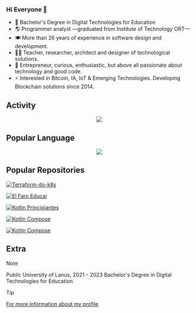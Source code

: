 ### Hi Everyone 👋

- 🏫 Bachelor's Degree in Digital Technologies for Education
- 🌎 Programmer analyst —graduated from Institute of Technology ORT— 
- 🍽️ More than 26 years of experience in software design and development. 
- 🧔‍♂️ Teacher, researcher, architect and designer of technological solutions.
- 🚀 Entrepreneur, curious, enthusiastic, but above all passionate about technology and good code.
- ⚡ Interested in Bitcoin, IA, IoT & Emerging Technologies. Developing Blockchain solutions since 2014.

## Activity

<div align="center">
    <picture>
    <source
        srcset="https://github-readme-stats-seven-alpha-59.vercel.app/api?username=dibuyo&show_icons=true&show=reviews,discussions_started,discussions_answered,prs_merged,prs_merged_percentage&include_all_commits=true&theme=cobalt"
        media="(prefers-color-scheme: dark)"
    />
    <source
        srcset="https://github-readme-stats-seven-alpha-59.vercel.app/api?username=dibuyo&show_icons=true&show=reviews,discussions_started,discussions_answered,prs_merged,prs_merged_percentage&include_all_commits=true&theme=catppuccin_latte"
        media="(prefers-color-scheme: light), (prefers-color-scheme: no-preference)"
    />
    <img src="https://github-readme-stats-seven-alpha-59.vercel.app/api?username=dibuyo&show_icons=true&show=reviews,discussions_started,discussions_answered,prs_merged,prs_merged_percentage&include_all_commits=true" />
    </picture>
</div>

## Popular Language

<div align="center">
    <picture>
    <source
        srcset="https://github-readme-stats-seven-alpha-59.vercel.app/api/top-langs?username=dibuyo&size_weight=0.5&count_weight=0.5&hide=html,css&layout=compact&theme=cobalt"
        media="(prefers-color-scheme: dark)"
    />
    <source
        srcset="https://github-readme-stats-seven-alpha-59.vercel.app/api/top-langs?username=dibuyo&size_weight=0.5&count_weight=0.5&hide=html,css&layout=compact&theme=catppuccin_latte"
        media="(prefers-color-scheme: light), (prefers-color-scheme: no-preference)"
    />
    <img src="https://github-readme-stats-seven-alpha-59.vercel.app/api/top-langs?username=dibuyo&size_weight=0.5&count_weight=0.5&hide=html,css&layout=compact"/>
    </picture>
</div>

## Popular Repositories

[![Terraform-do-k8s](https://github-readme-stats-seven-alpha-59.vercel.app/api/pin?username=dibuyo&repo=terraform-do-k8s-app)](https://github.com/dibuyo/terraform-do-k8s-app)

[![El Faro Educar](https://github-readme-stats-seven-alpha-59.vercel.app/api/pin?username=dibuyo&repo=elfaroeducar)](https://github.com/dibuyo/elfaroeducar)

[![Kotlin Principiantes](https://github-readme-stats-seven-alpha-59.vercel.app/api/pin?username=ORT-Argentina&repo=kotlin-principiantes)](https://github.com/ORT-Argentina/kotlin-principiantes)

[![Kotlin Compose](https://github-readme-stats-seven-alpha-59.vercel.app/api/pin?username=ORT-Argentina&repo=kotlin-compose)](https://github.com/ORT-Argentina/kotlin-compose)

[![Kotlin Compose](https://github-readme-stats-seven-alpha-59.vercel.app/api/pin?username=waynimovil&repo=go-moengage)](https://github.com/waynimovil/go-moengage)

## Extra

> [!NOTE]
> Public University of Lanús, 2021 – 2023
> Bachelor's Degree in Digital Technologies for Education

> [!TIP]
> [For more information about my profile](http://www.linkedin.com/in/dibusoft)